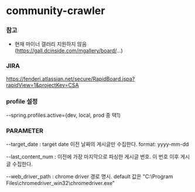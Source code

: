 # community-crawler

### 참고
- 현재 마이너 갤러리 지원하지 않음(https://gall.dcinside.com/mgallery/board/...)

### JIRA
https://fenderi.atlassian.net/secure/RapidBoard.jspa?rapidView=1&projectKey=CSA

### profile 설정
--spring.profiles.active={dev, local, prod 중 택1)

### PARAMETER
--target_date : target date 이전 날짜의 게시글만 수집한다. format: yyyy-mm-dd

--last_content_num : 이전에 가장 마지막으로 파싱한 게시글 번호. 이 번호 이후 게시글 수집한다.

--web_driver_path : chrome driver 경로 명시. default 값은 "C:\\Program Files\\chromedriver_win32\\chromedriver.exe"